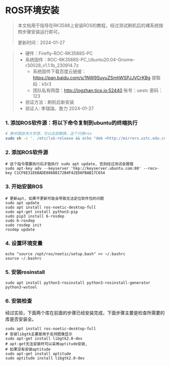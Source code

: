 # ROS环境安装

> 本文档用于指导在RK3588上安装ROS的教程，经过测试刷机后的裸系统按照步骤安装运行即可。
>
> 更新时间：2024-01-27

> - 硬件：Firefly-ROC-RK3588S-PC
> - 系统固件：ROC-RK3588S-PC_Ubuntu20.04-Gnome-r30028_v1.1.1b_230914.7z
>   - 系统固件下载百度云链接：https://pan.baidu.com/s/1NW9SuyuZSmhWSPJJVCrKBg 提取码：k5r3 
>   - 团队私有网盘：http://logzhan.ticp.io:52440 账号：uestc 密码：123
> - 验证方法：刷机后新安装
> - 验证人: 李瑞瑞、詹力 2024-01-27

### 1. 添加ROS软件源：将以下命令复制到ubuntu的终端执行

```sh
# 换中国技术大学源，可以全部都换，这个只换ros
sudo sh -c '. /etc/lsb-release && echo "deb <http://mirrors.ustc.edu.cn/ros/ubuntu/> $DISTRIB_CODENAME main" > /etc/apt/sources.list.d/ros-latest.list'
```

### 2. 添加ROS软件源

```shell
# 这个指令需要执行后才能执行 sudo apt update, 否则经过测试会报错
sudo apt-key adv --keyserver 'hkp://keyserver.ubuntu.com:80' --recv-key C1CF6E31E6BADE8868B172B4F42ED6FBAB17C654
```

### 3. 开始安装ROS

```shell
# 更新apt, 如果不更新可能会导致无法定位软件包的问题
sudo apt update
sudo apt install ros-noetic-desktop-full
sudo apt-get install python3-pip
sudo pip3 install 6-rosdep
sudo 6-rosdep
sudo rosdep init
rosdep update
```

### 4. 设置环境变量

```shell
echo "source /opt/ros/noetic/setup.bash" >> ~/.bashrc
source ~/.bashrc
```

### 5. 安装rosinstall

```shell
sudo apt install python3-rosinstall python3-rosinstall-generator python3-wstool
```

### 6. 安装检查

​		经过实验，下面两个库在前面的步骤已经安装完成，下面步骤主要是检查所需要的库是否安装全。

```shell
sudo apt install ros-noetic-desktop-full
# 安装libgtk主要是用于支持图像显示
sudo apt-get install libgtk2.0-dev
# apt-get无法安装时可以采用aptitude安装,
# 如果没有安装aptitude
sudo apt-get install aptitude
sudo aptitude install libgtk2.0-dev
```



